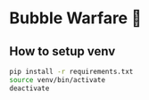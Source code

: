 # Bubble Warfare 🫧

## How to setup venv

```bash
pip install -r requirements.txt
source venv/bin/activate
deactivate
```

